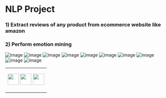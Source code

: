 # NLP Project
### 1) Extract reviews of any product from ecommerce website like amazon
### 2) Perform emotion mining
![image](https://user-images.githubusercontent.com/99672298/175780442-68f92920-08cf-4e89-8042-2c30cd73437b.png)
![image](https://user-images.githubusercontent.com/99672298/175780446-c54c258c-8f02-4e77-bdde-861f1f8e648f.png)
![image](https://user-images.githubusercontent.com/99672298/175780450-a8091ee9-ba29-4a70-bafc-7cbe672a574b.png)
![image](https://user-images.githubusercontent.com/99672298/175780454-18c11b19-9b9c-4dc7-9467-a67d8c707942.png)
![image](https://user-images.githubusercontent.com/99672298/175780462-facff6e1-16d8-4562-abee-bb3b9fa9fe34.png)
![image](https://user-images.githubusercontent.com/99672298/175780466-202c6d76-d58a-4c82-b4ce-bc2e294c5f86.png)
![image](https://user-images.githubusercontent.com/99672298/175780468-bddc3235-24cb-424c-b6bc-8818a793738c.png)
![image](https://user-images.githubusercontent.com/99672298/175780473-0a3d44a0-5cd5-4d52-aea9-d77d04ab8557.png)
![image](https://user-images.githubusercontent.com/99672298/175780478-eefe6a12-839f-4c9a-ba81-21d550b6724f.png)
![image](https://user-images.githubusercontent.com/99672298/175780481-22e02c73-76e4-4959-b44c-2dbcf2f0a662.png)



<table>
<tr>
<td>

<p align="center">
<a href = "https://github.com/MoinDalvs"><img src = "http://www.iconninja.com/files/241/825/211/round-collaboration-social-github-code-circle-network-icon.svg" width="36" height = "36"/></a>
<a href = "https://twitter.com/DalvsHubot"><img src = "https://www.shareicon.net/download/2016/07/06/107115_media.svg" width="36" height="36"/></a>
<a href = "https://www.linkedin.com/in/moin-dalvi-277b0214a//"><img src = "http://www.iconninja.com/files/863/607/751/network-linkedin-social-connection-circular-circle-media-icon.svg" width="36" height="36"/></a>
</p>
</td>
</tr> 
  </table>
